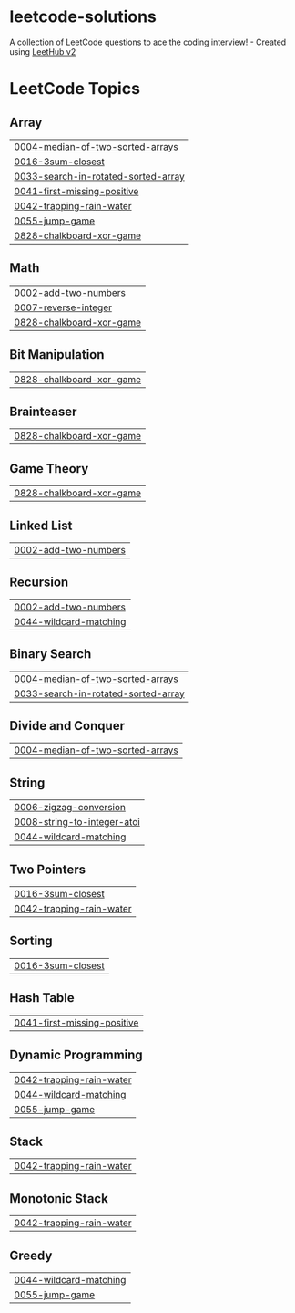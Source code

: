 # leetcode-solutions
A collection of LeetCode questions to ace the coding interview! - Created using [LeetHub v2](https://github.com/arunbhardwaj/LeetHub-2.0)

<!---LeetCode Topics Start-->
# LeetCode Topics
## Array
|  |
| ------- |
| [0004-median-of-two-sorted-arrays](https://github.com/YehuditKofman/leetcode-solutions/tree/master/0004-median-of-two-sorted-arrays) |
| [0016-3sum-closest](https://github.com/YehuditKofman/leetcode-solutions/tree/master/0016-3sum-closest) |
| [0033-search-in-rotated-sorted-array](https://github.com/YehuditKofman/leetcode-solutions/tree/master/0033-search-in-rotated-sorted-array) |
| [0041-first-missing-positive](https://github.com/YehuditKofman/leetcode-solutions/tree/master/0041-first-missing-positive) |
| [0042-trapping-rain-water](https://github.com/YehuditKofman/leetcode-solutions/tree/master/0042-trapping-rain-water) |
| [0055-jump-game](https://github.com/YehuditKofman/leetcode-solutions/tree/master/0055-jump-game) |
| [0828-chalkboard-xor-game](https://github.com/YehuditKofman/leetcode-solutions/tree/master/0828-chalkboard-xor-game) |
## Math
|  |
| ------- |
| [0002-add-two-numbers](https://github.com/YehuditKofman/leetcode-solutions/tree/master/0002-add-two-numbers) |
| [0007-reverse-integer](https://github.com/YehuditKofman/leetcode-solutions/tree/master/0007-reverse-integer) |
| [0828-chalkboard-xor-game](https://github.com/YehuditKofman/leetcode-solutions/tree/master/0828-chalkboard-xor-game) |
## Bit Manipulation
|  |
| ------- |
| [0828-chalkboard-xor-game](https://github.com/YehuditKofman/leetcode-solutions/tree/master/0828-chalkboard-xor-game) |
## Brainteaser
|  |
| ------- |
| [0828-chalkboard-xor-game](https://github.com/YehuditKofman/leetcode-solutions/tree/master/0828-chalkboard-xor-game) |
## Game Theory
|  |
| ------- |
| [0828-chalkboard-xor-game](https://github.com/YehuditKofman/leetcode-solutions/tree/master/0828-chalkboard-xor-game) |
## Linked List
|  |
| ------- |
| [0002-add-two-numbers](https://github.com/YehuditKofman/leetcode-solutions/tree/master/0002-add-two-numbers) |
## Recursion
|  |
| ------- |
| [0002-add-two-numbers](https://github.com/YehuditKofman/leetcode-solutions/tree/master/0002-add-two-numbers) |
| [0044-wildcard-matching](https://github.com/YehuditKofman/leetcode-solutions/tree/master/0044-wildcard-matching) |
## Binary Search
|  |
| ------- |
| [0004-median-of-two-sorted-arrays](https://github.com/YehuditKofman/leetcode-solutions/tree/master/0004-median-of-two-sorted-arrays) |
| [0033-search-in-rotated-sorted-array](https://github.com/YehuditKofman/leetcode-solutions/tree/master/0033-search-in-rotated-sorted-array) |
## Divide and Conquer
|  |
| ------- |
| [0004-median-of-two-sorted-arrays](https://github.com/YehuditKofman/leetcode-solutions/tree/master/0004-median-of-two-sorted-arrays) |
## String
|  |
| ------- |
| [0006-zigzag-conversion](https://github.com/YehuditKofman/leetcode-solutions/tree/master/0006-zigzag-conversion) |
| [0008-string-to-integer-atoi](https://github.com/YehuditKofman/leetcode-solutions/tree/master/0008-string-to-integer-atoi) |
| [0044-wildcard-matching](https://github.com/YehuditKofman/leetcode-solutions/tree/master/0044-wildcard-matching) |
## Two Pointers
|  |
| ------- |
| [0016-3sum-closest](https://github.com/YehuditKofman/leetcode-solutions/tree/master/0016-3sum-closest) |
| [0042-trapping-rain-water](https://github.com/YehuditKofman/leetcode-solutions/tree/master/0042-trapping-rain-water) |
## Sorting
|  |
| ------- |
| [0016-3sum-closest](https://github.com/YehuditKofman/leetcode-solutions/tree/master/0016-3sum-closest) |
## Hash Table
|  |
| ------- |
| [0041-first-missing-positive](https://github.com/YehuditKofman/leetcode-solutions/tree/master/0041-first-missing-positive) |
## Dynamic Programming
|  |
| ------- |
| [0042-trapping-rain-water](https://github.com/YehuditKofman/leetcode-solutions/tree/master/0042-trapping-rain-water) |
| [0044-wildcard-matching](https://github.com/YehuditKofman/leetcode-solutions/tree/master/0044-wildcard-matching) |
| [0055-jump-game](https://github.com/YehuditKofman/leetcode-solutions/tree/master/0055-jump-game) |
## Stack
|  |
| ------- |
| [0042-trapping-rain-water](https://github.com/YehuditKofman/leetcode-solutions/tree/master/0042-trapping-rain-water) |
## Monotonic Stack
|  |
| ------- |
| [0042-trapping-rain-water](https://github.com/YehuditKofman/leetcode-solutions/tree/master/0042-trapping-rain-water) |
## Greedy
|  |
| ------- |
| [0044-wildcard-matching](https://github.com/YehuditKofman/leetcode-solutions/tree/master/0044-wildcard-matching) |
| [0055-jump-game](https://github.com/YehuditKofman/leetcode-solutions/tree/master/0055-jump-game) |
<!---LeetCode Topics End-->